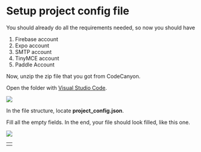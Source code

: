 # Setup project config file

You should already do all the requirements needed, so now you should have

1. Firebase account 
2. Expo account
3. SMTP account
4. TinyMCE account
5. Paddle Account

Now, unzip the zip file that you got from CodeCanyon. 

Open the folder with [Visual Studio Code](https://code.visualstudio.com).

![](https://support-hub--assets.s3.eu-west-2.amazonaws.com/assets/74/images/3aKiHW22V7xW0i9SKqTfnfKyojFMMbuHhzo9B5oq.png)

In the file structure, locate **project\_config.json**. 

Fill all the empty fields. In the end, your file should look filled, like this one.

![](https://support-hub--assets.s3.eu-west-2.amazonaws.com/assets/74/images/S1qSHGsJkrVbqAHyo15dSnFrBYx8gJz2rjD5mxIW.png)

|  |
| :--- |
|  |

